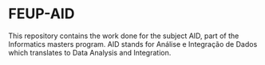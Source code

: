 # FEUP-AID

This repository contains the work done for the subject AID, part of the Informatics masters program. AID stands for Análise e Integração de Dados which translates to Data Analysis and Integration.